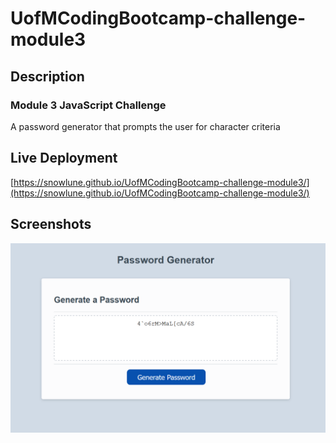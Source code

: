# UofMCodingBootcamp-challenge-module3
## Description
### Module 3 JavaScript Challenge
A password generator that prompts the user for character criteria

## Live Deployment
[https://snowlune.github.io/UofMCodingBootcamp-challenge-module3/](https://snowlune.github.io/UofMCodingBootcamp-challenge-module3/)

## Screenshots
![Project screenshot](/assets/images/my_project_screenshot.png)